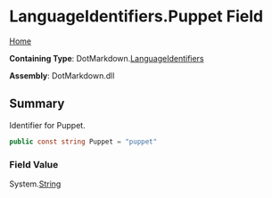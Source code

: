 <a name="_top"></a>

# LanguageIdentifiers\.Puppet Field

[Home](../../../README.md#_top)

**Containing Type**: DotMarkdown\.[LanguageIdentifiers](../README.md#_top)

**Assembly**: DotMarkdown\.dll

## Summary

Identifier for Puppet\.

```csharp
public const string Puppet = "puppet"
```

### Field Value

System\.[String](https://docs.microsoft.com/en-us/dotnet/api/system.string)